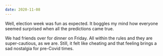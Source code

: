 ```yaml
---
date: 2020-11-08
---
```


Well, election week was fun as expected. It boggles my mind how everyone seemed surprised when all the predictions came true.

We had friends over for dinner on Friday. All within the rules and they are super-cautious, as we are. Still, it felt like cheating and that feeling brings a sad nostalgia for pre-Covid times.
